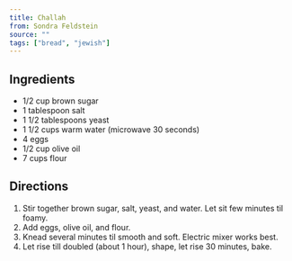 ```yaml
---
title: Challah
from: Sondra Feldstein
source: ""
tags: ["bread", "jewish"]
---
```


## Ingredients

- 1/2 cup brown sugar
- 1 tablespoon salt
- 1 1/2 tablespoons yeast
- 1 1/2 cups warm water (microwave 30 seconds)
- 4 eggs
- 1/2 cup olive oil
- 7 cups flour

## Directions

1. Stir together brown sugar, salt, yeast, and water. Let sit few minutes til foamy.
2. Add eggs, olive oil, and flour.
3. Knead several minutes til smooth and soft. Electric mixer works best.
4. Let rise till doubled (about 1 hour), shape, let rise 30 minutes, bake.

